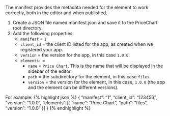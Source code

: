 The manifest provides the metadata needed for the element to work correctly, both in the editor and when published.

1. Create a JSON file named manifest.json and save it to the PriceChart root directory.
2. Add the following properties:
   * `manifest` = `1`
   * `client_id` = the client ID listed for the app, as created when we registered your app.
   * `version` = the version for the app, in this case `1.0.0`.
   * `elements:` =
     * `name` = `Price Chart`. This is the name that will be displayed in the sidebar of the editor.
     * `path` = the subdirectory for the element, in this case `files`.
     * `version` = the version for the element, in this case, `1.0.0` (the app and the element can be different versions).

For example:
{% highlight json %}
{
    “manifest”: “1”,
    “client_id”: “123456”,
    “version”: “1.0.0”,
    “elements”:[{
        “name”: “Price Chart”,
        “path”: “files”,
        “version”: “1.0.0”
    }]
}
{% endhighlight %}